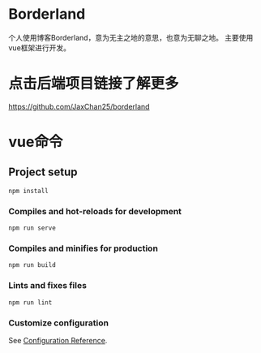 # Borderland

个人使用博客Borderland，意为无主之地的意思，也意为无聊之地。
主要使用vue框架进行开发。



# 点击后端项目链接了解更多

https://github.com/JaxChan25/borderland



# vue命令

## Project setup
```
npm install
```

### Compiles and hot-reloads for development
```
npm run serve
```

### Compiles and minifies for production
```
npm run build
```

### Lints and fixes files
```
npm run lint
```

### Customize configuration
See [Configuration Reference](https://cli.vuejs.org/config/).
